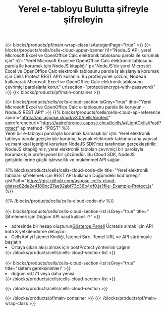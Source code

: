 ﻿---
title:  Yerel e-tabloyu Bulutta şifreyle şifreleyin
description:  Koruma için Bulut API'leri ve SDK'lar Microsoft Excel ve OpenOffice Calc. Yerel elektronik tabloları Cells Cloud API ile parola ile şifreleyin. SDK, geliştirme dillerini destekler. Android, C#, Go, Java, NodeJS, Perl, PHP, Python, Ruby ve Swift'i içerir.
url: /tr/nodejs/protect/encrypt-with-password/
---
{{< blocks/products/pf/main-wrap-class isAutogenPage="true" >}}
{{< blocks/products/cells/cells-cloud-upper-banner h1="NodeJS API, yerel Microsoft Excel ve OpenOffice Calc elektronik tablosunu parola ile korumak için" h2="Yerel Microsoft Excel ve OpenOffice Calc elektronik tablosunu parola ile korumak için NodeJS kitaplığı" p="NodeJS\'de yerel Microsoft Excel ve OpenOffice Calc elektronik tablosunu parola iş akışlarıyla korumak için Cells Protect REST API\'i kullanın. Bu profesyonel çözüm, NodeJS kullanarak Microsoft Excel ve OpenOffice Calc elektronik tablosunu çevrimiçi parolalarla korur." urlsection="protect/encrypt-with-password/" >}}
{{< blocks/products/pf/main-container >}}

{{< blocks/products/cells/cells-cloud-section isGrey="true" title="Yerel Microsoft Excel ve OpenOffice Calc e-tablosunu parola ile koruyun - NodeJS REST API" >}}
{{% blocks/products/cells/cells-cloud-api-reference apiurl="https://api.aspose.cloud/v3.0/cells/protect" apireferenceurl="https://apireference.aspose.cloud/cells/#/LightCells/PostProtect" apimethod="POST" %}}
<br/>
Yerel bir e-tabloyu parolayla korumak karmaşık bir iştir. Yerel elektronik tabloyu parola geçişleriyle koruma, kaynak elektronik tablonun ana yapısal ve mantıksal içeriğini korurken NodeJS SDK'mız tarafından gerçekleştirilir. NodeJS kitaplığımız, yerel elektronik tabloları çevrimiçi bir parolayla korumak için profesyonel bir çözümdür. Bu Cloud SDK, NodeJS geliştiricilerine güçlü işlevsellik ve mükemmel API sağlar.
<br/>
<br/>
{{% blocks/products/cells/cells-cloud-code-div title="Yerel elektronik tabloları şifrelemek için REST API kullanan Düğümdeki kod örneği" gistPath="https://gist.github.com/aspose-cells-cloud-gists/e82de2e4189bc27ae92abf73c36b4df0.js?file=Example-Protect.js" %}}
  
{{% /blocks/products/cells/cells-cloud-code-div %}}
<br/>
<br/>
{{< blocks/products/cells/cells-cloud-section-list isGrey="true" title=" Şifrelemek için Düğüm API nasıl kullanılır?" >}}
<li> adresinde bir hesap oluşturun<a href="https://dashboard.aspose.cloud/">Gösterge Paneli</a> Ücretsiz almak için API kota & yetkilendirme detayları</li>
<li>CellsApi'yi İstemci Kimliği, İstemci Sırrı, Temel URL ve API sürümüyle başlatın</li>
<li>Ortaya çıkan akışı almak için postProtect yöntemini çağırın</li>
{{< /blocks/products/cells/cells-cloud-section-list >}}
<br/>
<br/>
{{< blocks/products/cells/cells-cloud-section-list isGrey="true" title="sistem gereksinimleri" >}}
<li>düğüm v6.17.1 veya daha yenisi</li>
{{< /blocks/products/cells/cells-cloud-section-list >}}

{{< /blocks/products/cells/cells-cloud-section >}}

{{< /blocks/products/pf/main-container >}}
{{< /blocks/products/pf/main-wrap-class >}}
